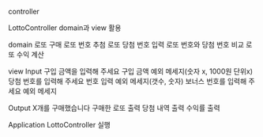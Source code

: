 controller

LottoController
domain과 view 활용

domain
로또 구매
로또 번호 추첨
로또 당첨 번호 입력
로또 번호와 당첨 번호 비교
로또 수익 계산

view
Input
구입 금액을 입력해 주세요
구입 금액 예외 메세지(숫자 x, 1000원 단위x)
당첨 번호를 입력해 주세요
번호 입력 예외 메세지(갯수, 숫자)
보너스 번호를 입력해 주세요
예외 메세지


Output
X개를 구매했습니다
구매한 로또 출력
당첨 내역 출력
수익률 출력


Application
LottoController 실행


